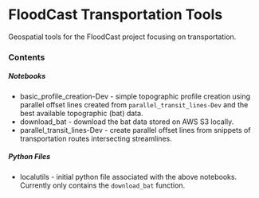 # FloodCast Transportation Tools
Geospatial tools for the FloodCast project focusing on transportation.

### Contents
##### Notebooks
- basic_profile_creation-Dev - simple topographic profile creation using parallel offset lines created from `parallel_transit_lines-Dev` and the best available topographic (bat) data.
- download_bat - download the bat data stored on AWS S3 locally.
- parallel_transit_lines-Dev - create parallel offset lines from snippets of transportation routes intersecting streamlines.

##### Python Files
- localutils - initial python file associated with the above notebooks. Currently only contains the `download_bat` function.